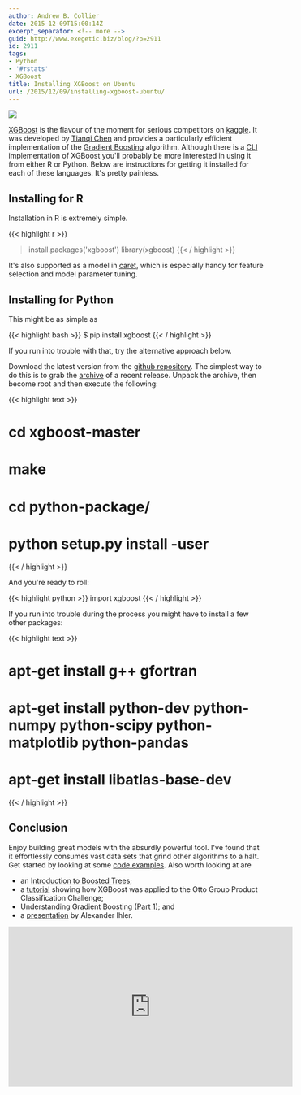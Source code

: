 ```yaml
---
author: Andrew B. Collier
date: 2015-12-09T15:00:14Z
excerpt_separator: <!-- more -->
guid: http://www.exegetic.biz/blog/?p=2911
id: 2911
tags:
- Python
- '#rstats'
- XGBoost
title: Installing XGBoost on Ubuntu
url: /2015/12/09/installing-xgboost-ubuntu/
---
```


<!--more-->

<img src="{{ site.baseurl }}/static/img/2015/12/xgboost.png" >

[XGBoost](https://github.com/dmlc/xgboost) is the flavour of the moment for serious competitors on [kaggle](https://www.kaggle.com/). It was developed by [Tianqi Chen](https://www.kaggle.com/tqchen) and provides a particularly efficient implementation of the [Gradient Boosting](https://en.wikipedia.org/wiki/Gradient_boosting) algorithm. Although there is a [CLI](https://en.wikipedia.org/wiki/Command-line_interface) implementation of XGBoost you'll probably be more interested in using it from either R or Python. Below are instructions for getting it installed for each of these languages. It's pretty painless.

## Installing for R

Installation in R is extremely simple.

{{< highlight r >}}
> install.packages('xgboost')
> library(xgboost)
{{< / highlight >}}
  
It's also supported as a model in [caret](http://topepo.github.io/caret/index.html), which is especially handy for feature selection and model parameter tuning.

## Installing for Python

This might be as simple as

{{< highlight bash >}}
$ pip install xgboost
{{< / highlight >}}

If you run into trouble with that, try the alternative approach below.

Download the latest version from the [github repository](https://github.com/dmlc/xgboost). The simplest way to do this is to grab the [archive](https://github.com/dmlc/xgboost/archive/0.47.tar.gz) of a recent release. Unpack the archive, then become root and then execute the following:
  
{{< highlight text >}}
# cd xgboost-master
# make
# cd python-package/
# python setup.py install -user
{{< / highlight >}}
  
And you're ready to roll:
  
{{< highlight python >}}
import xgboost
{{< / highlight >}}

If you run into trouble during the process you might have to install a few other packages:
  
{{< highlight text >}}
# apt-get install g++ gfortran
# apt-get install python-dev python-numpy python-scipy python-matplotlib python-pandas
# apt-get install libatlas-base-dev
{{< / highlight >}}

## Conclusion

Enjoy building great models with the absurdly powerful tool. I've found that it effortlessly consumes vast data sets that grind other algorithms to a halt. Get started by looking at some [code examples](https://github.com/dmlc/xgboost/tree/master/demo). Also worth looking at are

* an [Introduction to Boosted Trees](https://xgboost.readthedocs.org/en/latest/model.html); 
* a [tutorial](https://www.kaggle.com/tqchen/otto-group-product-classification-challenge/understanding-xgboost-model-on-otto-data) showing how XGBoost was applied to the Otto Group Product Classification Challenge; 
* Understanding Gradient Boosting ([Part 1](http://rcarneva.github.io/understanding-gradient-boosting-part-1.html)); and 
* a [presentation](https://www.youtube.com/watch?v=sRktKszFmSk) by Alexander Ihler.

<iframe width="560" height="315" src="https://www.youtube.com/embed/zwKFyMkvNXE" frameborder="0" allowfullscreen></iframe>